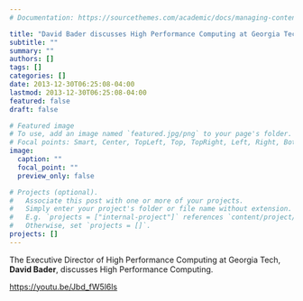 ```yaml
---
# Documentation: https://sourcethemes.com/academic/docs/managing-content/

title: "David Bader discusses High Performance Computing at Georgia Tech"
subtitle: ""
summary: ""
authors: []
tags: []
categories: []
date: 2013-12-30T06:25:08-04:00
lastmod: 2013-12-30T06:25:08-04:00
featured: false
draft: false

# Featured image
# To use, add an image named `featured.jpg/png` to your page's folder.
# Focal points: Smart, Center, TopLeft, Top, TopRight, Left, Right, BottomLeft, Bottom, BottomRight.
image:
  caption: ""
  focal_point: ""
  preview_only: false

# Projects (optional).
#   Associate this post with one or more of your projects.
#   Simply enter your project's folder or file name without extension.
#   E.g. `projects = ["internal-project"]` references `content/project/deep-learning/index.md`.
#   Otherwise, set `projects = []`.
projects: []
---
```


The Executive Director of High Performance Computing at Georgia Tech, **David Bader**, discusses High Performance Computing.

https://youtu.be/Jbd_fW5l6ls
